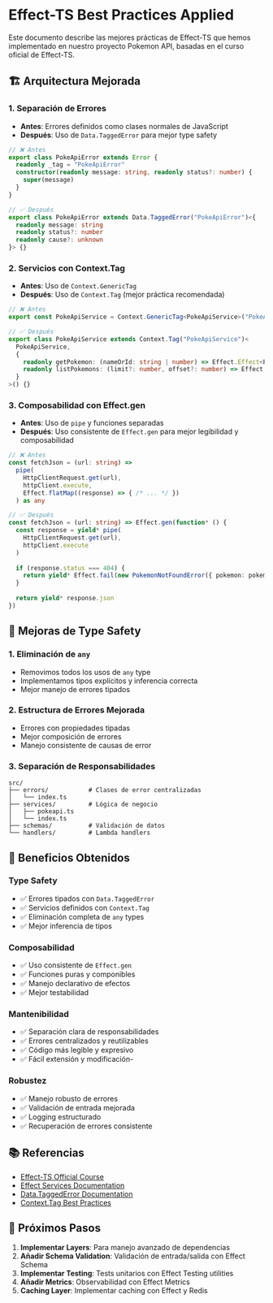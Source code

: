 # Effect-TS Best Practices Applied

Este documento describe las mejores prácticas de Effect-TS que hemos implementado en nuestro proyecto Pokemon API, basadas en el curso oficial de Effect-TS.

## 🏗️ Arquitectura Mejorada

### 1. **Separación de Errores**
- **Antes**: Errores definidos como clases normales de JavaScript
- **Después**: Uso de `Data.TaggedError` para mejor type safety

```typescript
// ❌ Antes
export class PokeApiError extends Error {
  readonly _tag = "PokeApiError"
  constructor(readonly message: string, readonly status?: number) {
    super(message)
  }
}

// ✅ Después
export class PokeApiError extends Data.TaggedError("PokeApiError")<{
  readonly message: string
  readonly status?: number
  readonly cause?: unknown
}> {}
```

### 2. **Servicios con Context.Tag**
- **Antes**: Uso de `Context.GenericTag`
- **Después**: Uso de `Context.Tag` (mejor práctica recomendada)

```typescript
// ❌ Antes
export const PokeApiService = Context.GenericTag<PokeApiService>("PokeApiService")

// ✅ Después
export class PokeApiService extends Context.Tag("PokeApiService")<
  PokeApiService,
  {
    readonly getPokemon: (nameOrId: string | number) => Effect.Effect<Pokemon, PokeApiError | PokemonNotFoundError | ValidationError>
    readonly listPokemons: (limit?: number, offset?: number) => Effect.Effect<PokemonList, PokeApiError | ValidationError>
  }
>() {}
```

### 3. **Composabilidad con Effect.gen**
- **Antes**: Uso de `pipe` y funciones separadas
- **Después**: Uso consistente de `Effect.gen` para mejor legibilidad y composabilidad

```typescript
// ❌ Antes
const fetchJson = (url: string) =>
  pipe(
    HttpClientRequest.get(url),
    httpClient.execute,
    Effect.flatMap((response) => { /* ... */ })
  ) as any

// ✅ Después
const fetchJson = (url: string) => Effect.gen(function* () {
  const response = yield* pipe(
    HttpClientRequest.get(url),
    httpClient.execute
  )
  
  if (response.status === 404) {
    return yield* Effect.fail(new PokemonNotFoundError({ pokemon: pokemonName }))
  }
  
  return yield* response.json
})
```

## 🔧 Mejoras de Type Safety

### 1. **Eliminación de `any`**
- Removimos todos los usos de `any` type
- Implementamos tipos explícitos y inferencia correcta
- Mejor manejo de errores tipados

### 2. **Estructura de Errores Mejorada**
- Errores con propiedades tipadas
- Mejor composición de errores
- Manejo consistente de causas de error

### 3. **Separación de Responsabilidades**
```
src/
├── errors/           # Clases de error centralizadas
│   └── index.ts
├── services/         # Lógica de negocio
│   ├── pokeapi.ts
│   └── index.ts
├── schemas/          # Validación de datos
└── handlers/         # Lambda handlers
```

## 🚀 Beneficios Obtenidos

### **Type Safety**
- ✅ Errores tipados con `Data.TaggedError`
- ✅ Servicios definidos con `Context.Tag`
- ✅ Eliminación completa de `any` types
- ✅ Mejor inferencia de tipos

### **Composabilidad**
- ✅ Uso consistente de `Effect.gen`
- ✅ Funciones puras y componibles
- ✅ Manejo declarativo de efectos
- ✅ Mejor testabilidad

### **Mantenibilidad**
- ✅ Separación clara de responsabilidades
- ✅ Errores centralizados y reutilizables
- ✅ Código más legible y expresivo
- ✅ Fácil extensión y modificación-

### **Robustez**
- ✅ Manejo robusto de errores
- ✅ Validación de entrada mejorada
- ✅ Logging estructurado
- ✅ Recuperación de errores consistente

## 📚 Referencias

- [Effect-TS Official Course](https://www.typeonce.dev/course/effect-beginners-complete-getting-started/)
- [Effect Services Documentation](https://effect.website/docs/requirements-management/services)
- [Data.TaggedError Documentation](https://effect.website/docs/data-types/data#tagged-errors)
- [Context.Tag Best Practices](https://effect.website/docs/requirements-management/context)

## 🎯 Próximos Pasos

1. **Implementar Layers**: Para manejo avanzado de dependencias
2. **Añadir Schema Validation**: Validación de entrada/salida con Effect Schema
3. **Implementar Testing**: Tests unitarios con Effect Testing utilities
4. **Añadir Metrics**: Observabilidad con Effect Metrics
5. **Caching Layer**: Implementar caching con Effect y Redis

